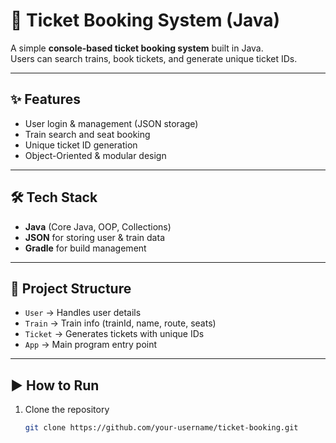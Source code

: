 # 🚆 Ticket Booking System (Java)

A simple **console-based ticket booking system** built in Java.  
Users can search trains, book tickets, and generate unique ticket IDs.  

---

## ✨ Features
- User login & management (JSON storage)
- Train search and seat booking
- Unique ticket ID generation
- Object-Oriented & modular design

---

## 🛠️ Tech Stack
- **Java** (Core Java, OOP, Collections)
- **JSON** for storing user & train data
- **Gradle** for build management

---

## 📂 Project Structure
- `User` → Handles user details  
- `Train` → Train info (trainId, name, route, seats)  
- `Ticket` → Generates tickets with unique IDs  
- `App` → Main program entry point  

---

## ▶️ How to Run
1. Clone the repository  
   ```bash
   git clone https://github.com/your-username/ticket-booking.git
